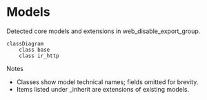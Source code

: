 # Models

Detected core models and extensions in web_disable_export_group.

```mermaid
classDiagram
    class base
    class ir_http
```

Notes
- Classes show model technical names; fields omitted for brevity.
- Items listed under _inherit are extensions of existing models.
